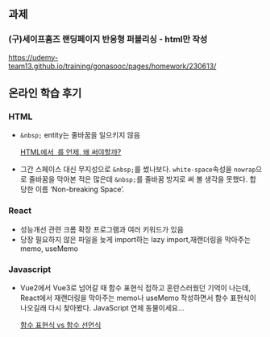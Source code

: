 ## 과제

### (구)세이프홈즈 랜딩페이지 반응형 퍼블리싱 - html만 작성

https://udemy-team13.github.io/training/gonasooc/pages/homework/230613/

## 온라인 학습 후기

### HTML

- `&nbsp;` entity는 줄바꿈을 일으키지 않음
    
    [HTML에서 &nbsp;를 언제, 왜 써야할까?](https://www.daleseo.com/html-nbsp/)
    
- 그간 스페이스 대신 무지성으로 `&nbsp;`를 썼나보다. `white-space`속성을 `nowrap`으로 줄바꿈을 막아본 적은 많은데 `&nbsp;`를 줄바꿈 방지로 써 볼 생각을 못했다. 합당한 이름 ‘Non-breaking Space’.

### React

- 성능개선 관련 크롬 확장 프로그램과 여러 키워드가 있음
- 당장 필요하지 않은 파일을 늦게 import하는 lazy import,재랜더링을 막아주는 memo, useMemo

### Javascript

- Vue2에서 Vue3로 넘어갈 때 함수 표현식 접하고 혼란스러웠던 기억이 나는데, React에서 재랜더링을 막아주는 memo나 useMemo 작성하면서 함수 표현식이 나오길래 다시 찾아봤다. JavaScript 연체 동물이세요…
    
    [함수 표현식 vs 함수 선언식](https://joshua1988.github.io/web-development/javascript/function-expressions-vs-declarations/)